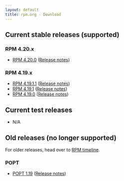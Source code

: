 ```yaml
---
layout: default
title: rpm.org - Download
---
```


## Current stable releases (supported)
### RPM 4.20.x
* [RPM 4.20.0](https://ftp.osuosl.org/pub/rpm/releases/rpm-4.20.x/rpm-4.20.0.tar.bz2) ([Release notes](wiki/Releases/4.20.0.html))

### RPM 4.19.x
* [RPM 4.19.1.1](https://ftp.osuosl.org/pub/rpm/releases/rpm-4.19.x/rpm-4.19.1.1.tar.bz2) ([Release notes](wiki/Releases/4.19.1.1.html))
* [RPM 4.19.1](https://ftp.osuosl.org/pub/rpm/releases/rpm-4.19.x/rpm-4.19.1.tar.bz2) ([Release notes](wiki/Releases/4.19.1.html))
* [RPM 4.19.0](https://ftp.osuosl.org/pub/rpm/releases/rpm-4.19.x/rpm-4.19.0.tar.bz2) ([Release notes](wiki/Releases/4.19.0.html))

## Current test releases
* N/A

## Old releases (no longer supported)

For older releases, head over to [RPM timeline](timeline.html).

### POPT

* [POPT 1.19](https://ftp.osuosl.org/pub/rpm/popt/releases/popt-1.x/popt-1.19.tar.gz) ([Release notes](https://github.com/rpm-software-management/popt/releases/tag/popt-1.19-release))
